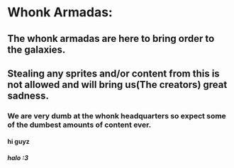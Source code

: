 # Whonk Armadas:
## The whonk armadas are here to bring order to the galaxies.
## Stealing any sprites and/or content from this is not allowed and will bring us(The creators) great sadness.
### We are very dumb at the whonk headquarters so expect some of the dumbest amounts of content ever.
#### hi guyz
##### halo :3
